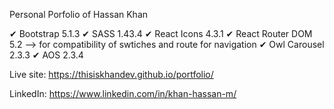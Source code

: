 Personal Porfolio of Hassan Khan

✔ Bootstrap 5.1.3
✔ SASS 1.43.4
✔ React Icons 4.3.1
✔ React Router DOM 5.2 --> for compatibility of swtiches and route for navigation
✔ Owl Carousel 2.3.3
✔ AOS 2.3.4

Live site: https://thisiskhandev.github.io/portfolio/

LinkedIn: https://www.linkedin.com/in/khan-hassan-m/
